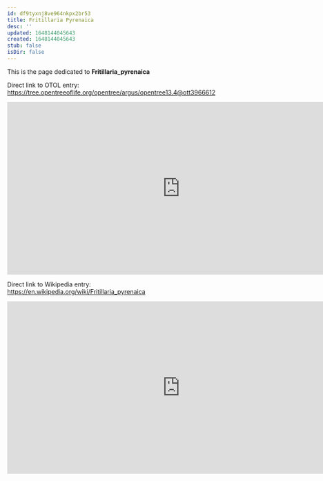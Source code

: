 ```yaml
---
id: df9tyxnj8ve964nkpx2br53
title: Fritillaria Pyrenaica
desc: ''
updated: 1648144045643
created: 1648144045643
stub: false
isDir: false
---
```

This is the page dedicated to **Fritillaria_pyrenaica**


Direct link to OTOL entry: https://tree.opentreeoflife.org/opentree/argus/opentree13.4@ott3966612



<html>
    <body>
    <iframe src="https://tree.opentreeoflife.org/opentree/argus/opentree13.4@ott3966612"
    width="800" height="400" frameborder="0" allowfullscreen> </iframe>
    </body>
</html>
    


Direct link to Wikipedia entry: https://en.wikipedia.org/wiki/Fritillaria_pyrenaica



<html>
    <body>
    <iframe src="https://en.wikipedia.org/wiki/Fritillaria_pyrenaica"
    width="800" height="400" frameborder="0" allowfullscreen> </iframe>
    </body>
</html>
    
